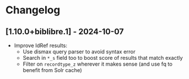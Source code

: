 # Changelog

## [1.10.0+biblibre.1] - 2024-10-07

- Improve IdRef results:
  - Use dismax query parser to avoid syntax error
  - Search in `*_s` field too to boost score of results that match exactly
  - Filter on `recordtype_z` wherever it makes sense (and use fq to benefit
    from Solr cache)
